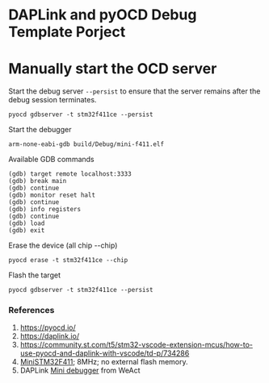# DAPLink and pyOCD Debug Template Porject

# Manually start the OCD server

Start the debug server `--persist` to ensure that the server remains after the debug session terminates.

```
pyocd gdbserver -t stm32f411ce --persist
```


Start the debugger
```
arm-none-eabi-gdb build/Debug/mini-f411.elf
```

Available GDB commands

```
(gdb) target remote localhost:3333
(gdb) break main
(gdb) continue
(gdb) monitor reset halt
(gdb) continue
(gdb) info registers
(gdb) continue
(gdb) load
(gdb) exit
```

Erase the device (all chip --chip)

```
pyocd erase -t stm32f411ce --chip
```

Flash the target

```
pyocd gdbserver -t stm32f411ce --persist
```




### References
1. https://pyocd.io/
2. https://daplink.io/
3. https://community.st.com/t5/stm32-vscode-extension-mcus/how-to-use-pyocd-and-daplink-with-vscode/td-p/734286
4. [MiniSTM32F411](https://github.com/WeActStudio/WeActStudio.MiniSTM32F4x1); 8MHz; no external flash memory.
5. DAPLink [Mini debugger](https://github.com/WeActStudio/WeActStudio.MiniDebugger) from WeAct
